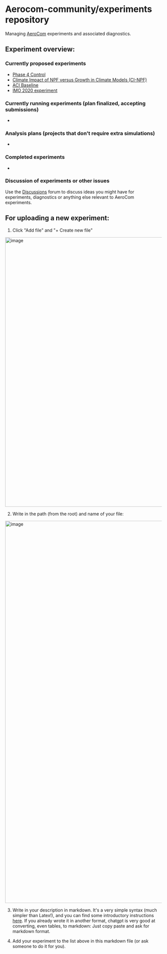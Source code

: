 # Aerocom-community/experiments repository
Managing [AeroCom](https://aerocom.met.no) experiments and associated diagnostics.
## Experiment overview: 
### Currently proposed experiments
* [Phase 4 Control](phase-4/AP4-CTRL/AP4-CTRL.md)
* [Climate Impact of NPF versus Growth in Climate Models (CI-NPF)](phase-4/ci-npf/ci-npf_description.md)
* [ACI Baseline](phase-4/aci-baseline/aci-baseline.md)
* [IMO 2020 experiment](phase-4/imo2020/imo2020.md)

### Currently running experiments (plan finalized, accepting submissions)
 * 

### Analysis plans (projects that don't require extra simulations)
 *

### Completed experiments
*

### Discussion of experiments or other issues 
Use the [Discussions](https://github.com/aerocom-community/experiments/discussions) forum to discuss ideas you might have for experiments, diagnostics or anything else relevant to AeroCom experiments. 

## For uploading a new experiment:
1. Click "Add file" and "+ Create new file"
  <img width="864" alt="image" src="https://github.com/user-attachments/assets/fd0d7f4f-3b17-4a89-81d2-a30141b48dcc">

2. Write in the path (from the root) and name of your file:
<img width="1225" alt="image" src="https://github.com/user-attachments/assets/f9722cf5-019a-490c-823c-9202ae9753cb">

3. Write in your description in markdown. It's a very simple syntax (much simpler than Latex!), and you can find some introductory instructions [here](https://docs.github.com/en/get-started/writing-on-github/getting-started-with-writing-and-formatting-on-github/basic-writing-and-formatting-syntax). If you already wrote it in another format, chatgpt is very good at converting, even tables, to markdown: Just copy paste and ask for markdown format.

4. Add your experiment to the list above in this markdown file (or ask someone to do it for you).

